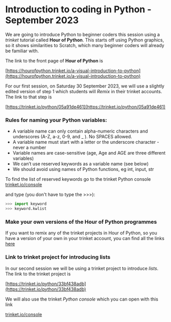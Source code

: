 # Introduction to coding in Python - September 2023

We are going to introduce Python to beginner coders this session using a *trinket* tutorial called **Hour of Python**. This starts off using Python graphics, so it shows similarities to Scratch, which many beginner coders will already be familiar with.

The link to the front page of **Hour of Python** is

[https://hourofpython.trinket.io/a-visual-introduction-to-python](https://hourofpython.trinket.io/a-visual-introduction-to-python)

For our first session, on Saturday 30 September 2023, we will use a slightly edited version of step 1 which students will *Remix* in their trinket accounts. The link to that step is

[https://trinket.io/python/05a91de461](https://trinket.io/python/05a91de461)

### Rules for naming your Python variables:
- A variable name can only contain alpha-numeric characters and underscores (A-Z, a-z, 0-9, and _ ). No SPACES allowed.
- A variable name must start with a letter or the underscore character - never a number
- Variable names are case-sensitive (age, Age and AGE are three different variables)
- We can’t use reserved keywords as a variable name (see below)
- We should avoid using names of Python functions, eg int, input, str

To find the list of reserved keywords go to the trinket Python console [trinket.io/console](https://trinket.io/console)

and type (you don't have to type the >>>):

```python
>>> import keyword
>>> keyword.kwlist
```

### Make your own versions of the Hour of Python programmes

If you want to remix any of the trinket projects in Hour of Python, so you have a version of your own in your trinket account, you can find all the links [here](./Hour_of_Python_links.md)

### Link to trinket project for introducing lists

In our second session we will be using a trinket project to introduce *lists*. The link to the trinket project is

[https://trinket.io/python/33bf438adb](https://trinket.io/python/33bf438adb)

We will also use the trinket *Python console* which you can open with this link

[trinket.io/console](https://trinket.io/console)
